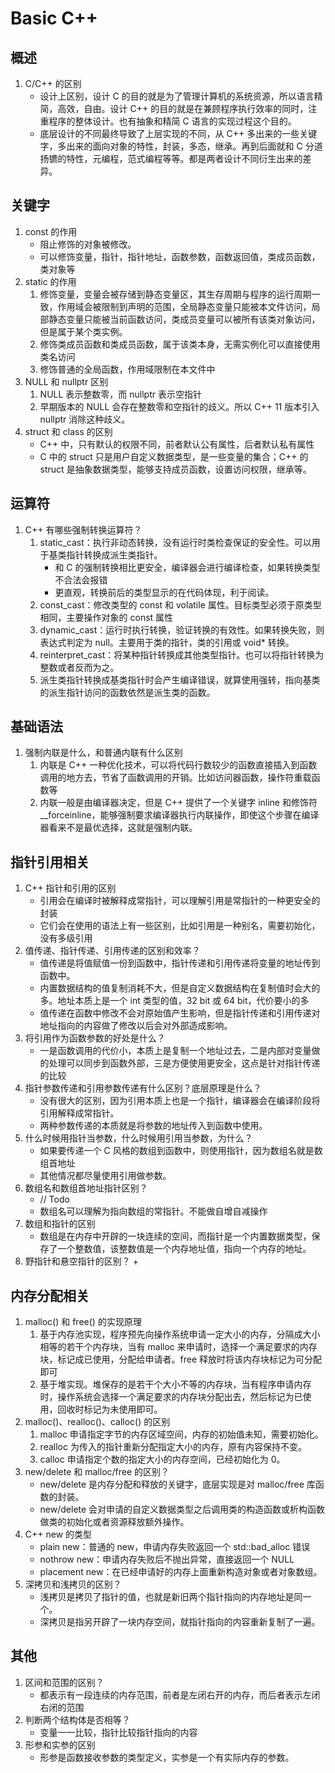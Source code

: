 # Basic C++

## 概述
1. C/C++ 的区别
    + 设计上区别，设计 C 的目的就是为了管理计算机的系统资源，所以语言精简，高效，自由。设计 C++ 的目的就是在兼顾程序执行效率的同时，注重程序的整体设计。也有抽象和精简 C 语言的实现过程这个目的。
    + 底层设计的不同最终导致了上层实现的不同，从 C++ 多出来的一些关键字，多出来的面向对象的特性，封装，多态，继承。再到后面就和 C 分道扬镳的特性，元编程，范式编程等等。都是两者设计不同衍生出来的差异。
  
## 关键字
1. const 的作用
   + 阻止修饰的对象被修改。
   + 可以修饰变量，指针，指针地址，函数参数，函数返回值，类成员函数，类对象等
2. static 的作用
   1. 修饰变量，变量会被存储到静态变量区，其生存周期与程序的运行周期一致，作用域会被限制到声明的范围，全局静态变量只能被本文件访问，局部静态变量只能被当前函数访问，类成员变量可以被所有该类对象访问，但是属于某个类实例。
   2. 修饰类成员函数和类成员函数，属于该类本身，无需实例化可以直接使用类名访问
   3. 修饰普通的全局函数，作用域限制在本文件中
3. NULL 和 nullptr 区别
   1. NULL 表示整数零，而 nullptr 表示空指针
   2. 早期版本的 NULL 会存在整数零和空指针的歧义。所以 C++ 11 版本引入 nullptr 消除这种歧义。
4. struct 和 class 的区别
   + C++ 中，只有默认的权限不同，前者默认公有属性，后者默认私有属性
   + C 中的 struct 只是用户自定义数据类型，是一些变量的集合；C++ 的 struct 是抽象数据类型，能够支持成员函数，设置访问权限，继承等。


## 运算符
1. C++ 有哪些强制转换运算符？
   1. static_cast：执行非动态转换，没有运行时类检查保证的安全性。可以用于基类指针转换成派生类指针。
      + 和 C 的强制转换相比更安全，编译器会进行编译检查，如果转换类型不合法会报错
      + 更直观，转换前后的类型显示的在代码体现，利于阅读。
   2. const_cast：修改类型的 const 和 volatile 属性。目标类型必须于原类型相同，主要操作对象的 const 属性
   3. dynamic_cast：运行时执行转换，验证转换的有效性。如果转换失败，则表达式判定为 null。主要用于类的指针，类的引用或 void* 转换。
   4. reinterpret_cast：将某种指针转换成其他类型指针。也可以将指针转换为整数或者反而为之。
   5. 派生类指针转换成基类指针时会产生编译错误，就算使用强转，指向基类的派生指针访问的函数依然是派生类的函数。

## 基础语法
1. 强制内联是什么，和普通内联有什么区别
   1. 内联是 C++ 一种优化技术，可以将代码行数较少的函数直接插入到函数调用的地方去，节省了函数调用的开销。比如访问器函数，操作符重载函数等
   2. 内联一般是由编译器决定，但是 C++ 提供了一个关键字 inline 和修饰符 __forceinline，能够强制要求编译器执行内联操作，即使这个步骤在编译器看来不是最优选择，这就是强制内联。

## 指针引用相关

1. C++ 指针和引用的区别
   + 引用会在编译时被解释成常指针，可以理解引用是常指针的一种更安全的封装
   + 它们会在使用的语法上有一些区别，比如引用是一种别名，需要初始化，没有多级引用
2. 值传递、指针传递、引用传递的区别和效率？
   + 值传递是将值赋值一份到函数中，指针传递和引用传递将变量的地址传到函数中。
   + 内置数据结构的值复制消耗不大，但是自定义数据结构在复制值时会大的多。地址本质上是一个 int 类型的值，32 bit 或 64 bit，代价要小的多
   + 值传递在函数中修改不会对原始值产生影响，但是指针传递和引用传递对地址指向的内容做了修改以后会对外部造成影响。
3. 将引用作为函数参数的好处是什么？
   + 一是函数调用的代价小，本质上是复制一个地址过去，二是内部对变量做的处理可以同步到函数外部，三是方便使用更安全，这点是针对指针传递的比较
4. 指针参数传递和引用参数传递有什么区别？底层原理是什么？
   + 没有很大的区别，因为引用本质上也是一个指针，编译器会在编译阶段将引用解释成常指针。
   + 两种参数传递的本质就是将参数的地址传入到函数中使用。
5. 什么时候用指针当参数，什么时候用引用当参数，为什么？
   + 如果要传递一个 C 风格的数组到函数中，则使用指针，因为数组名就是数组首地址
   + 其他情况都尽量使用引用做参数。
6. 数组名和数组首地址指针区别？
   + // Todo
   + 数组名可以理解为指向数组的常指针。不能做自增自减操作
7. 数组和指针的区别
   + 数组是在内存中开辟的一块连续的空间，而指针是一个内置数据类型，保存了一个整数值，该整数值是一个内存地址值，指向一个内存的地址。
8. 野指针和悬空指针的区别？
   + 



## 内存分配相关
1. malloc() 和 free() 的实现原理
   1. 基于内存池实现，程序预先向操作系统申请一定大小的内存，分隔成大小相等的若干个内存块，当有 malloc 来申请时，选择一个满足要求的内存块，标记成已使用，分配给申请者。free 释放时将该内存块标记为可分配即可
   2. 基于堆实现。堆保存的是若干个大小不等的内存块，当有程序申请内存时，操作系统会选择一个满足要求的内存块分配出去，然后标记为已使用，回收时标记为未使用即可。
2. malloc()、realloc()、calloc() 的区别
   1. malloc 申请指定字节的内存区域空间，内存的初始值未知，需要初始化。
   2. realloc 为传入的指针重新分配指定大小的内存，原有内容保持不变。
   3. calloc 申请指定个数的指定大小的内存空间，已经初始化为 0。
3. new/delete 和 malloc/free 的区别？
   + new/delete 是内存分配和释放的关键字，底层实现是对 malloc/free 库函数的封装。
   + new/delete 会对申请的自定义数据类型之后调用类的构造函数或析构函数做类的初始化或者资源释放额外操作。
4. C++ new 的类型
   + plain new：普通的 new，申请内存失败返回一个 std::bad_alloc 错误
   + nothrow new：申请内存失败后不抛出异常，直接返回一个 NULL
   + placement new：在已经申请好的内存上面重新构造对象或者对象数组。
5. 深拷贝和浅拷贝的区别？
   + 浅拷贝是拷贝了指针的值，也就是新旧两个指针指向的内存地址是同一个。
   + 深拷贝是指另开辟了一块内存空间，就指针指向的内容重新复制了一遍。

## 其他
1. 区间和范围的区别？
   + 都表示有一段连续的内存范围，前者是左闭右开的内存，而后者表示左闭右闭的范围
2. 判断两个结构体是否相等？
   + 变量一一比较，指针比较指针指向的内容
3. 形参和实参的区别
   + 形参是函数接收参数的类型定义，实参是一个有实际内存的参数。